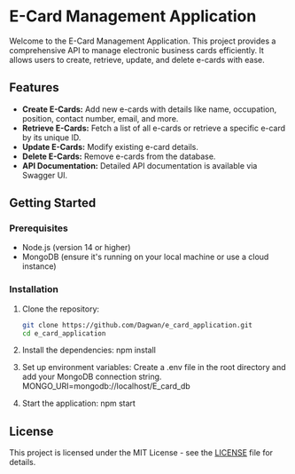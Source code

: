 # E-Card Management Application

Welcome to the E-Card Management Application. This project provides a comprehensive API to manage electronic business cards efficiently. It allows users to create, retrieve, update, and delete e-cards with ease.

## Features

- **Create E-Cards:** Add new e-cards with details like name, occupation, position, contact number, email, and more.
- **Retrieve E-Cards:** Fetch a list of all e-cards or retrieve a specific e-card by its unique ID.
- **Update E-Cards:** Modify existing e-card details.
- **Delete E-Cards:** Remove e-cards from the database.
- **API Documentation:** Detailed API documentation is available via Swagger UI.

## Getting Started

### Prerequisites

- Node.js (version 14 or higher)
- MongoDB (ensure it's running on your local machine or use a cloud instance)

### Installation

1. Clone the repository:
   ```sh
   git clone https://github.com/Dagwan/e_card_application.git
   cd e_card_application

2. Install the dependencies:
npm install

3. Set up environment variables:
Create a .env file in the root directory and add your MongoDB connection string.
MONGO_URI=mongodb://localhost/E_card_db

4. Start the application:
npm start

## License

This project is licensed under the MIT License - see the [LICENSE](docs/LICENSE) file for details.